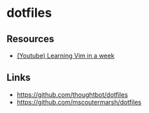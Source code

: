 # dotfiles

## Resources
- <a href="https://youtu.be/_NUO4JEtkDw">(Youtube) Learning Vim in a week</a>

## Links
- https://github.com/thoughtbot/dotfiles
- https://github.com/mscoutermarsh/dotfiles
